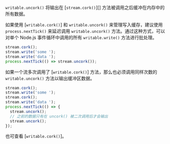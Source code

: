 <!-- YAML
added: v0.11.2
-->

`writable.uncork()` 将输出在 [`stream.cork()`][] 方法被调用之后缓冲在内存中的所有数据。

如果使用 [`writable.cork()`] 和 `writable.uncork()` 来管理写入缓存，建议使用 `process.nextTick()` 来延迟调用 `writable.uncork()` 方法。通过这种方式，可以对单个 Node.js 事件循环中调用的所有 `writable.write()` 方法进行批处理。

```js
stream.cork();
stream.write('some ');
stream.write('data ');
process.nextTick(() => stream.uncork());
```

如果一个流多次调用了 [`writable.cork()`] 方法，那么也必须调用同样次数的 `writable.uncork()` 方法以输出缓冲区数据。

```js
stream.cork();
stream.write('some ');
stream.cork();
stream.write('data ');
process.nextTick(() => {
  stream.uncork();
  // 之前的数据只有在 uncork() 被二次调用后才会输出
  stream.uncork();
});
```

也可查看 [`writable.cork()`]。

